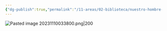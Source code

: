 ```yaml
---
{"dg-publish":true,"permalink":"/11-areas/02-biblioteca/nuestro-hombre-en-la-habana/","noteIcon":""}
---
```


![Pasted image 20231110033800.png|200](/img/user/02%20Image/Pasted%20image%2020231110033800.png)